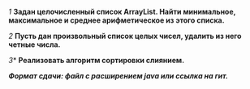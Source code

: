 _1_ **Задан целочисленный список ArrayList. Найти минимальное, максимальное и среднее арифметическое из этого списка.**

_2_ **Пусть дан произвольный список целых чисел, удалить из него четные числа.**

_3_* **Реализовать алгоритм сортировки слиянием.**

__*Формат сдачи: файл с расширением java или ссылка на гит.*__